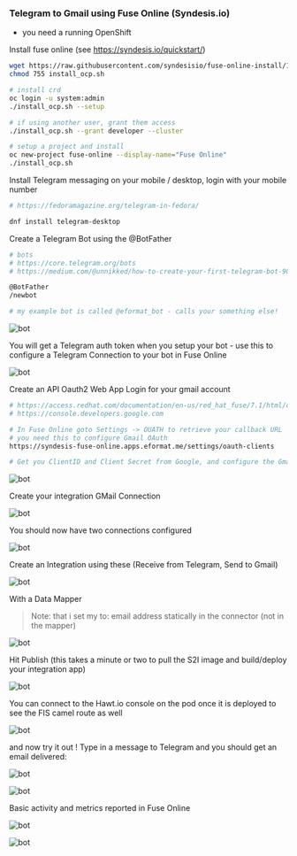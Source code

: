 ### Telegram to Gmail using Fuse Online (Syndesis.io)

- you need a running OpenShift

Install fuse online (see https://syndesis.io/quickstart/)

```bash
wget https://raw.githubusercontent.com/syndesisio/fuse-online-install/1.5/install_ocp.sh
chmod 755 install_ocp.sh

# install crd
oc login -u system:admin
./install_ocp.sh --setup

# if using another user, grant them access
./install_ocp.sh --grant developer --cluster

# setup a project and install
oc new-project fuse-online --display-name="Fuse Online"
./install_ocp.sh
```

Install Telegram messaging on your mobile / desktop, login with your mobile number

```bash
# https://fedoramagazine.org/telegram-in-fedora/

dnf install telegram-desktop
```

Create a Telegram Bot using the @BotFather

```bash
# bots
# https://core.telegram.org/bots
# https://medium.com/@unnikked/how-to-create-your-first-telegram-bot-9005c08a5aa5

@BotFather
/newbot

# my example bot is called @eformat_bot - calls your something else!
```
![bot](eformat-bot.png)

You will get a Telegram auth token when you setup your bot - use this to configure a Telegram Connection to your bot in Fuse Online

![bot](telegram-connection.png)

Create an API Oauth2 Web App Login for your gmail account

```bash
# https://access.redhat.com/documentation/en-us/red_hat_fuse/7.1/html/connecting_fuse_online_to_applications_and_services/connecting-to-gmail
# https://console.developers.google.com

# In Fuse Online goto Settings -> OUATH to retrieve your callback URL
# you need this to configure Gmail OAuth
https://syndesis-fuse-online.apps.eformat.me/settings/oauth-clients

# Get you ClientID and Client Secret from Google, and configure the Gmail Connector
```
![bot](gmail-syndesis.png)

Create your integration GMail Connection

![bot](connect-gmail.png)

You should now have two connections configured

![bot](connections.png)

Create an Integration using these (Receive from Telegram, Send to Gmail)

![bot](integration-create.png)

With a Data Mapper

> Note: that i set my to: email address statically in the connector (not in the mapper)

![bot](mapping.png)

Hit Publish (this takes a minute or two to pull the S2I image and build/deploy your integration app)

![bot](integration.png)

You can connect to the Hawt.io console on the pod once it is deployed to see the FIS camel route as well

![bot](camel-route.png)

and now try it out ! Type in a message to Telegram and you should get an email delivered:

![bot](test-bot.png)

![bot](email.png)

Basic activity and metrics reported in Fuse Online

![bot](metrics.png)

![bot](activity.png)
